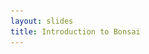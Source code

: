```yaml
---
layout: slides
title: Introduction to Bonsai
---
```


<section data-markdown data-separator="^\n---\n$" data-separator-vertical="^\n--\n$"
         data-transition="none">
<script type="text/template">

![Title](./assets/images/title-slide.svg)

---

<!-- .element: data-transition="default none" -->
What is Bonsai?
![Reactive Programming](./assets/images/bonsai-algebra-1.svg)
<!-- .element: class="fragment" data-fragment-index="1" -->

--

<!-- .element: data-transition="none" -->
What is Bonsai?
![Reactive Programming](./assets/images/bonsai-algebra-2.svg)

--

<!-- .element: data-transition="none" -->
What is Bonsai?
![Reactive Programming](./assets/images/bonsai-algebra.svg)

---

Why do we need a reactive algebra?

![Single DAQ](./assets/images/nidaq.jpg)

In a perfect world, all our data would arrive to a single synchronized device.

---

<img src="./assets/images/devices.jpg" height="450" alt="Devices compatible with Bonsai">

In reality, we have a mesh of multi-purpose asynchronous devices.

---

Practical obstacles to increasing behavior complexity
![Obstacles](./assets/images/neuroethology-obstacles.svg)

---

What is Bonsai?

![Bonsai](./assets/images/bonsai-core.svg)

---

A growing ecosystem of open-source tools for behavioral neuroscience

![Bonsai](./assets/images/bonsai-hardware.svg)

---

![Harp-Bonsai](./assets/images/harp-standard.svg)

[harp-tech.org](https://harp-tech.org/)

---

![Bonsai-ML](./assets/images/bonsai-ml.svg)

[bonsai-rx.org/machinelearning](https://bonsai-rx.org/machinelearning)

---

![Team](./assets/images/team.svg)

</script>
</section>